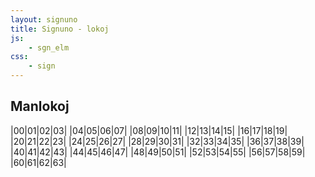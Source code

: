 ```yaml
---
layout: signuno
title: Signuno - lokoj
js:
    - sgn_elm
css:
    - sign
---
```


<!--

https://www.sutton-signwriting.io/signmaker
-->


## Manlokoj

<div id="manlokoj">

|00|01|02|03|
|04|05|06|07|
|08|09|10|11|
|12|13|14|15|
|16|17|18|19|
|20|21|22|23|
|24|25|26|27|
|28|29|30|31|
|32|33|34|35|
|36|37|38|39|
|40|41|42|43|
|44|45|46|47|
|48|49|50|51|
|52|53|54|55|
|56|57|58|59|
|60|61|62|63|

</div>


<script>
    const abc = document.querySelectorAll("#manlokoj table tr")
        .forEach((tr) => {
            // kopiu la tabellinion
            const _tr = tr.cloneNode(true);
            // traduku al Signuno
           for (const td of _tr.children) {
              // trovu tekstojn de la ĉeloj en la vortaro
              const text = "@"+td.textContent;
              const sgn = sgn_elm[text];
              if (sgn) {
                td.setAttribute("data-sgn",sgn);
              }
           }
           tr.insertAdjacentElement("afterend",_tr)
        });

</script>

<!--
|00|01|02|03|
|M521x539S33b00482x483S15a10493x512|M529x525S15a20517x470S15a28471x470S31500482x483|M521x525S15a02483x478S31500482x483|M528x537S31500483x483S15b00516x510S36d00479x526|

|04|05|06|07|
|M521x525S31500482x483S15a00501x498S15a00487x498|M521x529S15a10494x502S33200482x483|M535x530S15a10523x490S33000476x483S20500518x482|M524x552S15a11501x529S20500495x519S15a19476x529S2ff00482x483|

|08|09|10|11|
|M518x535S33b00482x483S15a00494x508|M528x522S15a00516x495S32b00482x483S20500517x484|M535x549S15a20523x522S2ff00482x483S36d00479x527|M521x553S15a01463x530S2ff00482x483S36d00479x527S3770a467x528|

|12|13|14|15|
|M535x549S15a00523x522S2ff00482x483S36d00479x527|M521x567S15a00500x540S2ff00482x483S36d00479x527S14726486x549|M523x518S2ff00482x483S36d00479x498S15a50511x455|M523x518S2ff00482x483S36d00479x498S15a40511x455|

|16|17|18|19|
|M523x518S2ff00482x483S36d00479x498S15a30511x455|M521x518S2ff00482x483S36d00479x498S20357499x449S3780b475x463S15a51489x461|M531x566S2ff00482x483S36d00479x527S15a10519x539|M521x568S2ff00482x483S36d00479x527S14706486x549S15a04503x541|

|20|21|22|23|
|M521x577S2ff00482x483S36d00479x527S15a10502x550S15a18485x550S21400501x542|M521x592S2ff00482x483S36d00479x527S15a00494x565S14728493x547|M522x613S2ff00482x483S36d00479x527S15a04477x586S15a0c510x586|M521x555S2ff00482x483S36d00479x527S15a00493x528S1471a491x517S20500494x533|

|24|25|26|27|
|M532x518S2ff00483x483S36d00479x498S15a50520x468S15a50470x468|M531x518S2ff00483x483S36d00479x498S15a40519x450S15a48469x450|M531x518S2ff00483x483S36d00479x498S15a30519x450S15a38469x450|M521x518S2ff00483x483S36d00479x498S14708493x446S15a50499x447S20500498x435|

|28|29|30|31|
|M535x563S2ff00482x483S36d00479x521S15a10523x536S15a18464x536|M521x577S2ff00482x483S36d00479x523S1473a490x563S15a04494x540S20500506x556|M521x518S2ff00482x483S36d00479x497S1473a478x465S20500474x453S15a32482x459|M521x518S2ff00482x483S36d00479x497S20500461x462S14c38472x448S15a52477x461|

|32|33|34|35|
|M527x552S2ff00482x483S36d00479x521S15a02500x540S15a0a473x540|M521x518S2ff00483x483S36d00479x498S15a49487x456S15a41489x456|M521x518S2ff00483x483S36d00479x498S15a58488x447S15a50500x447S20500495x437|M521x518S2ff00483x483S36d00479x498S15a48486x447S15a40503x447|

|36|37|38|39|
|M521x518S2ff00482x483S36d00479x499S20500447x452S15d48460x441S15a32458x448|M521x518S2ff00482x483S36d00479x499S14708472x459S20500459x468S15a42463x458|M521x565S2ff00482x483S36d00479x525S15a10501x538S15a18485x538|M521x518S2ff00482x483S36d00479x498S15a57486x450S15a51488x450|

|40|41|42|43|
|M528x621S2ff00481x483S36d00479x530S15a04516x594|M521x558S2ff00481x483S36d00479x530S15a11478x535S37709473x532|M521x534S2ff00481x483S36d00479x530S15a02490x518|M537x545S2ff00481x483S36d00479x527S15a02510x533S15a0a463x533|

|44|45|46|47|
|M521x561S2ff00481x483S36d00479x527S15a12473x549|M521x561S2ff00481x483S36d00479x527S15a02473x549S20500481x537|M521x559S2ff00481x483S36d00479x527S15a1e494x547|M526x608S2ff00481x483S36d00479x527S15a15472x585S15a1d503x585|

|48|49|50|51|
|M524x633S2ff00481x483S36d00479x527S15a1c512x606|M529x579S2ff00481x483S36d00479x527S15a01471x540S15a09506x539S37600488x556|M521x586S2ff00481x483S36d00479x527S17644464x570S15b12457x561S20500451x571|M525x587S2ff00481x483S36d00479x527S10028484x557S15b11502x557|

|52|53|54|55|
|M521x585S2ff00481x483S36d00479x527S14706497x568S15a00490x558|M527x569S2ff00481x483S36d00479x527S15a13504x546S15a1b471x546|M521x518S2ff00482x483S36d00479x498S15a30488x444S15a30500x444S20500495x434|M521x598S2ff00481x483S36d00479x529S15a02485x586S20500494x574|

|56|57|58|59|
|M521x566S2ff00482x483S36d00479x525S3770a467x527S37804467x549S15a52468x547|M534x518S2ff00482x483S15a10522x491S15a18466x491|M543x531S2ff00481x483S15a10531x482S36d00479x527|M533x563S2ff00481x483S36d00479x527S15c10490x553S15c1c490x540S37704509x542S3770d467x556|

|60|61|62|63|
|M518x522S2ff00482x483S15a20493x495|M518x518S2ff00482x483S15a10494x455S20500495x486|M518x518S2ff00482x483S15a12484x469|M522x521S15a20510x494S33b00482x483|
-->

